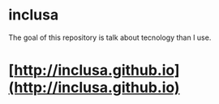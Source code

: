 # inclusa
The goal of this repository is talk about tecnology than I use.

[http://inclusa.github.io](http://inclusa.github.io)
======================================================================
